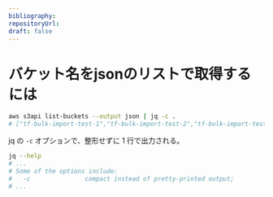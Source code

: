 ```yaml
---
bibliography: 
repositoryUrl:
draft: false
---
```


# バケット名をjsonのリストで取得するには

```bash
aws s3api list-buckets --output json | jq -c .
# ["tf-bulk-import-test-1","tf-bulk-import-test-2","tf-bulk-import-test-3"]
```

jq の `-c` オプションで、整形せずに 1 行で出力される。

```bash
jq --help
# ...
# Some of the options include:
#   -c               compact instead of pretty-printed output;
# ...
```
